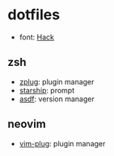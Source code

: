 # dotfiles

- font: [Hack][]

## zsh

- [zplug][]: plugin manager
- [starship][]: prompt
- [asdf][]: version manager

## neovim

- [vim-plug][]: plugin manager

[Hack]: https://sourcefoundry.org/hack/
[zplug]: https://github.com/zplug/zplug/
[starship]: https://starship.rs/
[asdf]: https://asdf-vm.com/
[vim-plug]: https://github.com/junegunn/vim-plug/

